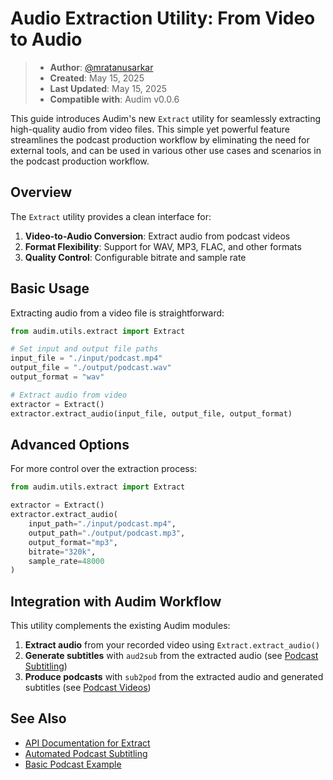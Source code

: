 
# Audio Extraction Utility: From Video to Audio

> - **Author**: [@mratanusarkar](https://github.com/mratanusarkar)
> - **Created**: May 15, 2025
> - **Last Updated**: May 15, 2025
> - **Compatible with**: Audim v0.0.6

This guide introduces Audim's new `Extract` utility for seamlessly extracting high-quality audio from video files. This simple yet powerful feature streamlines the podcast production workflow by eliminating the need for external tools, and can be used in various other use cases and scenarios in the podcast production workflow.

## Overview

The `Extract` utility provides a clean interface for:

1. **Video-to-Audio Conversion**: Extract audio from podcast videos
2. **Format Flexibility**: Support for WAV, MP3, FLAC, and other formats
3. **Quality Control**: Configurable bitrate and sample rate

## Basic Usage

Extracting audio from a video file is straightforward:

```python
from audim.utils.extract import Extract

# Set input and output file paths
input_file = "./input/podcast.mp4"
output_file = "./output/podcast.wav"
output_format = "wav"

# Extract audio from video
extractor = Extract()
extractor.extract_audio(input_file, output_file, output_format)
```

## Advanced Options

For more control over the extraction process:

```python
from audim.utils.extract import Extract

extractor = Extract()
extractor.extract_audio(
    input_path="./input/podcast.mp4",
    output_path="./output/podcast.mp3",
    output_format="mp3",
    bitrate="320k",
    sample_rate=48000
)
```

## Integration with Audim Workflow

This utility complements the existing Audim modules:

1. **Extract audio** from your recorded video using `Extract.extract_audio()`
2. **Generate subtitles** with `aud2sub` from the extracted audio (see [Podcast Subtitling](./v0.0.5.md))
3. **Produce podcasts** with `sub2pod` from the extracted audio and generated subtitles (see [Podcast Videos](./v0.0.2.md))

## See Also

- [API Documentation for Extract](../audim/utils/extract.md)
- [Automated Podcast Subtitling](./v0.0.5.md)
- [Basic Podcast Example](./v0.0.2.md)
